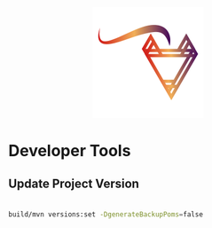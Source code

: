 <div align=center>

![](../imgs/kyuubi_logo_simple.png)

</div>

# Developer Tools

## Update Project Version

```bash

build/mvn versions:set -DgenerateBackupPoms=false
```
